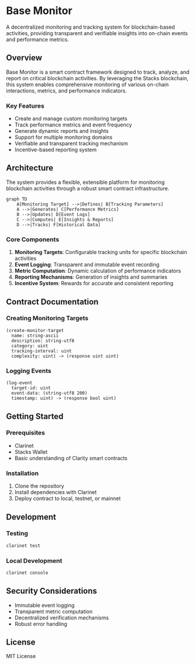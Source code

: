 # Base Monitor

A decentralized monitoring and tracking system for blockchain-based activities, providing transparent and verifiable insights into on-chain events and performance metrics.

## Overview

Base Monitor is a smart contract framework designed to track, analyze, and report on critical blockchain activities. By leveraging the Stacks blockchain, this system enables comprehensive monitoring of various on-chain interactions, metrics, and performance indicators.

### Key Features

- Create and manage custom monitoring targets
- Track performance metrics and event frequency
- Generate dynamic reports and insights
- Support for multiple monitoring domains
- Verifiable and transparent tracking mechanism
- Incentive-based reporting system

## Architecture

The system provides a flexible, extensible platform for monitoring blockchain activities through a robust smart contract infrastructure.

```mermaid
graph TD
    A[Monitoring Target] -->|Defines| B[Tracking Parameters]
    A -->|Generates| C[Performance Metrics]
    B -->|Updates| D[Event Logs]
    C -->|Computes| E[Insights & Reports]
    D -->|Tracks| F[Historical Data]
```

### Core Components

1. **Monitoring Targets**: Configurable tracking units for specific blockchain activities
2. **Event Logging**: Transparent and immutable event recording
3. **Metric Computation**: Dynamic calculation of performance indicators
4. **Reporting Mechanisms**: Generation of insights and summaries
5. **Incentive System**: Rewards for accurate and consistent reporting

## Contract Documentation

### Creating Monitoring Targets

```clarity
(create-monitor-target
  name: string-ascii
  description: string-utf8
  category: uint
  tracking-interval: uint
  complexity: uint) -> (response uint uint)
```

### Logging Events

```clarity
(log-event
  target-id: uint
  event-data: (string-utf8 200)
  timestamp: uint) -> (response bool uint)
```

## Getting Started

### Prerequisites

- Clarinet
- Stacks Wallet
- Basic understanding of Clarity smart contracts

### Installation

1. Clone the repository
2. Install dependencies with Clarinet
3. Deploy contract to local, testnet, or mainnet

## Development

### Testing
```bash
clarinet test
```

### Local Development
```bash
clarinet console
```

## Security Considerations

- Immutable event logging
- Transparent metric computation
- Decentralized verification mechanisms
- Robust error handling

## License

MIT License